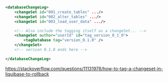 


```xml
<databaseChangeLog>
    <changeSet id="001_create_tables" .../>
    <changeSet id="002_alter_tables" .../>
    <changeSet id="003_load_user_data" .../>

    <!-- Also include the tagging itself as a changeSet... -->
    <changeSet author="userId" id="tag_version_0_1_0">
        <tagDatabase tag="version_0.1.0" />
    </changeSet>
    <!-- version 0.1.0 ends here -->

</databaseChangeLog>
```

https://stackoverflow.com/questions/11131978/how-to-tag-a-changeset-in-liquibase-to-rollback